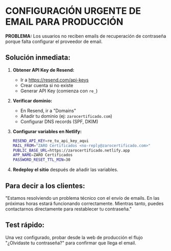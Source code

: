# CONFIGURACIÓN URGENTE DE EMAIL PARA PRODUCCIÓN

**PROBLEMA:** Los usuarios no reciben emails de recuperación de contraseña porque falta configurar el proveedor de email.

## Solución inmediata:

1. **Obtener API Key de Resend:**
   - Ir a https://resend.com/api-keys
   - Crear cuenta si no existe
   - Generar API Key (comienza con `re_`)

2. **Verificar dominio:**
   - En Resend, ir a "Domains"
   - Añadir tu dominio (ej: `zarocertificado.com`)
   - Configurar DNS records (SPF, DKIM)

3. **Configurar variables en Netlify:**
   ```bash
   RESEND_API_KEY=re_tu_api_key_aqui
   MAIL_FROM="ZARO Certificados <no-reply@zarocertificado.com>"
   PUBLIC_BASE_URL=https://zarocertificado.netlify.app
   APP_NAME=ZARO Certificados
   PASSWORD_RESET_TTL_MIN=30
   ```

4. **Redeploy el sitio** después de añadir las variables.

## Para decir a los clientes:
"Estamos resolviendo un problema técnico con el envío de emails. En las próximas horas estará funcionando correctamente. Mientras tanto, puedes contactarnos directamente para restablecer tu contraseña."

## Test rápido:
Una vez configurado, probar desde la web de producción el flujo "¿Olvidaste tu contraseña?" para confirmar que llega el email.

